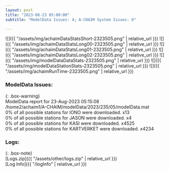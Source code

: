 ```yaml
---
layout: post
title: "2023-08-23 05:00:00"
subtitle: "ModelData Issues: 4; A-CHAIM System Issues: 0"

---
```


![]({{ "/assets/img/achaimDataStatsShort-2323505.png" | relative_url }})
![]({{ "/assets/img/achaimDataStatsLong00-2323505.png" | relative_url }})
![]({{ "/assets/img/achaimDataStatsLong01-2323505.png" | relative_url }})
![]({{ "/assets/img/achaimDataStatsLong02-2323505.png" | relative_url }})
![]({{ "/assets/img/modelDataDataStats-2323505.png" | relative_url }})
![]({{ "/assets/img/modelDataStationStats-2323505.png" | relative_url }})
![]({{ "/assets/img/achaimRunTime-2323505.png" | relative_url }})


### ModelData Issues:  
  
{: .box-warning}  
 ModelData report for 23-Aug-2023 05:15:08   
 /home2/achaim1/A-CHAIM/modelData/2023/235/05/modelData.mat   
 0% of all possible stations for IONO were downloaded. x13   
 0% of all possible stations for JASON were downloaded. x4   
 0% of all possible stations for KASI were downloaded. x4525   
 0% of all possible stations for KARTVERKET were downloaded. x4234   
  


### Logs:  
  
{: .box-note}  
[Logs.zip]({{ "/assets/other/logs.zip" | relative_url }})  
[Log Info]({{ "/logInfo" | relative_url }})  
